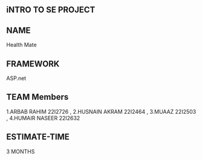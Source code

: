 ## iNTRO TO SE PROJECT 

## NAME 
Health Mate

## FRAMEWORK 
ASP.net

## TEAM Members
1.ARBAB RAHIM 22I2726
    , 2.HUSNAIN AKRAM 22I2464
   , 3.MUAAZ   22I2503
   , 4.HUMAIR NASEER 22I2632

## ESTIMATE-TIME 
3 MONTHS
